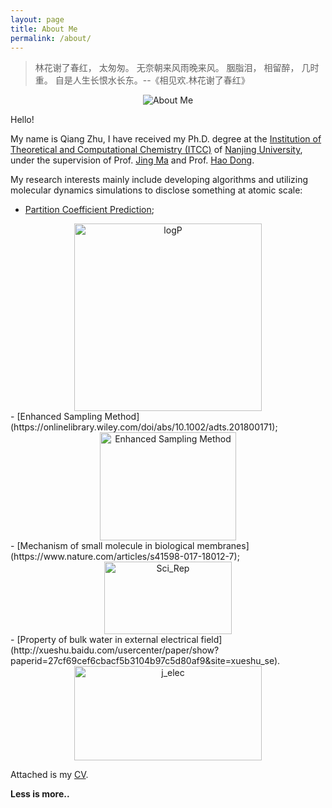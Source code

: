 ```yaml
---
layout: page
title: About Me
permalink: /about/
---
```


> 林花谢了春红，
> 太匆匆。
> 无奈朝来风雨晚来风。
> 胭脂泪，
> 相留醉，
> 几时重。
> 自是人生长恨水长东。--《相见欢.林花谢了春红》

<div align="center">
<img src="{{site.url}}/assets/aboutMe.jpg" width = "" height = "" alt="About Me"/>
 </div>

Hello!

My name is Qiang Zhu, I have received my Ph.D. degree at the [Institution of Theoretical and Computational Chemistry (ITCC)](http://itcc.nju.edu.cn/zh/) of [Nanjing University](https://www.nju.edu.cn/EN/), under the supervision of Prof. [Jing Ma](http://itcc.nju.edu.cn/majing/) and Prof. [Hao Dong](https://sites.google.com/site/donghaonj/). 

My research interests mainly include developing algorithms and utilizing molecular dynamics simulations to disclose something at atomic scale: 
- [Partition Coefficient Prediction](https://pubs.rsc.org/en/content/articlelanding/2022/CP/D2CP02648A);
<div align="center">
<img src="{{site.url}}/assets/logP_toc.png" width = "300" height = "" alt="logP"/>
 </div>
- [Enhanced Sampling Method](https://onlinelibrary.wiley.com/doi/abs/10.1002/adts.201800171);
<div align="center">
<img src="{{site.url}}/assets/Qiang_Adv.Theory_Simu.jpg" width = "218" height = "173" alt="Enhanced Sampling Method"/>
 </div>
- [Mechanism of small molecule in biological membranes](https://www.nature.com/articles/s41598-017-18012-7);
<div align="center">
<img src="{{site.url}}/assets/Qiang_Sci.Rep.png" width = "204" height = "116" alt="Sci_Rep"/>
 </div>
- [Property of bulk water in external electrical field](http://xueshu.baidu.com/usercenter/paper/show?paperid=27cf69cef6cbacf5b3104b97c5d80af9&site=xueshu_se).
<div align="center">
<img src="{{site.url}}/assets/J_elec_TOC.jpg" width = "300" height = "151" alt="j_elec"/>
 </div>


Attached is my [CV]({{site.url}}/assets/CV_Qiang.pdf).

**Less is more..**


